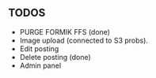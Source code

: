 ## TODOS

- PURGE FORMIK FFS (done)
- Image upload (connected to S3 probs).
- Edit posting
- Delete posting (done)
- Admin panel
